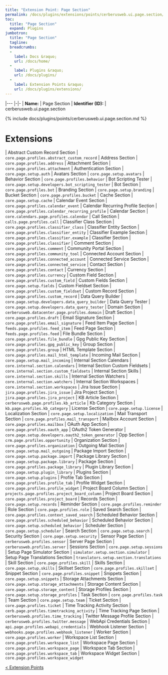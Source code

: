 ```yaml
---
title: "Extension Point: Page Section"
permalink: /docs/plugins/extensions/points/cerberusweb.ui.page.section/
toc:
  title: "Page Section"
  expand: Plugins
jumbotron:
  title: "Page Section"
  tagline: 
  breadcrumbs:
  -
    label: Docs &raquo;
    url: /docs/home/
  -
    label: Plugins &raquo;
    url: /docs/plugins/
  -
    label: Extension Points &raquo;
    url: /docs/plugins/extensions/
---
```


|---
|-|-
| **Name:** | Page Section
| **Identifier (ID):** | cerberusweb.ui.page.section

{% include docs/plugins/points/cerberusweb.ui.page.section.md %}

# Extensions

| Abstract Custom Record Section | `core.page.profiles.abstract_custom_record`
| Address Section | `core.page.profiles.address`
| Attachment Section | `core.page.profiles.attachment`
| Authentication Section | `core.page.setup.auth`
| Avatars Section | `core.page.setup.avatars`
| Behavior Section | `core.page.profiles.behavior`
| Bot Scripting Tester | `core.page.setup.developers.bot_scripting_tester`
| Bot Section | `core.page.profiles.bot`
| Branding Section | `core.page.setup.branding`
| Bucket Section | `core.page.profiles.bucket`
| Cache Section | `core.page.setup.cache`
| Calendar Event Section | `core.page.profiles.calendar_event`
| Calendar Recurring Profile Section | `core.page.profiles.calendar_recurring_profile`
| Calendar Section | `core.calendars.page.profiles.calendar`
| Call Section | `calls.page.profiles.call`
| Classifier Class Section | `core.page.profiles.classifier_class`
| Classifier Entity Section | `core.page.profiles.classifier_entity`
| Classifier Example Section | `core.page.profiles.classifier.example`
| Classifier Section | `core.page.profiles.classifier`
| Comment Section | `core.page.profiles.comment`
| Community Portal Section | `core.page.profiles.community_tool`
| Connected Account Section | `core.page.profiles.connected_account`
| Connected Service Section | `core.page.profiles.connected_service`
| Contact Section | `core.page.profiles.contact`
| Currency Section | `core.page.profiles.currency`
| Custom Field Section | `core.page.profiles.custom_field`
| Custom Fields Section | `core.page.setup.fields`
| Custom Fieldset Section | `core.page.profiles.custom_fieldset`
| Custom Record Section | `core.page.profiles.custom_record`
| Data Query Builder | `core.page.setup.developers.data_query_builder`
| Data Query Tester | `core.page.setup.developers.data_query_tester`
| Domain Section | `cerberusweb.datacenter.page.profiles.domain`
| Draft Section | `core.page.profiles.draft`
| Email Signature Section | `core.page.profiles.email_signature`
| Feed Item Page Section | `feeds.page.profiles.feed_item`
| Feed Page Section | `feeds.page.profiles.feed`
| File Bundle Section | `core.page.profiles.file_bundle`
| Gpg Public Key Section | `core.page.profiles.gpg_public_key`
| Group Section | `core.page.profiles.group`
| HTML Template Section | `core.page.profiles.mail_html_template`
| Incoming Mail Section | `core.page.setup.mail_incoming`
| Internal Section Calendars | `core.internal.section.calendars`
| Internal Section Custom Fieldsets | `core.internal.section.custom_fieldsets`
| Internal Section Skills | `core.internal.section.skills`
| Internal Section Watchers | `core.internal.section.watchers`
| Internal Section Workspaces | `core.internal.section.workspaces`
| Jira Issue Section | `jira.page.profiles.jira_issue`
| Jira Project Section | `jira.page.profiles.jira_project`
| KB Article Section | `cerberusweb.page.profiles.kb_article`
| Kb Category Section | `kb.page.profiles.kb_category`
| License Section | `core.page.setup.license`
| Localization Section | `core.page.setup.localization`
| Mail Transport Section | `core.page.profiles.mail_transport`
| Mailbox Account Section | `core.page.profiles.mailbox`
| OAuth App Section | `core.page.profiles.oauth_app`
| OAuth2 Token Generator | `core.page.setup.developers.oauth2_token_generator`
| Opp Section | `crm.page.profiles.opportunity`
| Organization Section | `core.page.profiles.organization`
| Outgoing Mail Section | `core.page.setup.mail_outgoing`
| Package Import Section | `core.page.setup.package.import`
| Package Library Section | `core.page.setup.package.library`
| Package Section | `core.page.profiles.package_library`
| Plugin Library Section | `core.page.setup.plugin_library`
| Plugins Section | `core.page.setup.plugins`
| Profile Tab Section | `core.page.profiles.profile_tab`
| Profile Widget Section | `core.page.profiles.profile_widget`
| Project Board Column Section | `projects.page.profiles.project_board_column`
| Project Board Section | `core.page.profiles.project_board`
| Records Section | `core.page.setup.records`
| Reminder Section | `core.page.profiles.reminder`
| Role Section | `core.page.profiles.role`
| Saved Search Section | `core.page.profiles.context_saved_search`
| Scheduled Behavior Section | `core.page.profiles.scheduled_behavior`
| Scheduled Behavior Section | `core.page.setup.scheduled_behavior`
| Scheduler Section | `core.page.setup.scheduler`
| Search Section | `core.page.setup.search`
| Security Section | `core.page.setup.security`
| Sensor Page Section | `cerberusweb.profiles.sensor`
| Server Page Section | `cerberusweb.profiles.server`
| Sessions Section | `core.page.setup.sessions`
| Setup Page Simulator Section | `simulator.setup.section.simulator`
| Setup Page Translations Section | `translators.setup.section.translations`
| Skill Section | `core.page.profiles.skill`
| Skills Section | `core.page.setup.skills`
| Skillset Section | `core.page.profiles.skillset`
| Snippet Section | `core.page.profiles.snippet`
| Snippets Section | `core.page.setup.snippets`
| Storage Attachments Section | `core.page.setup.storage_attachments`
| Storage Content Section | `core.page.setup.storage_content`
| Storage Profiles Section | `core.page.setup.storage_profiles`
| Task Section | `core.page.profiles.task`
| Team Section | `core.page.setup.team`
| Ticket Section | `core.page.profiles.ticket`
| Time Tracking Activity Section | `cerb.page.profiles.timetracking_activity`
| Time Tracking Page Section | `cerberusweb.profiles.time_tracking`
| Twitter Message Profile Section | `cerberusweb.profiles.twitter.message`
| WebApi Credentials Section | `api.page.profiles.webapi_credentials`
| Webhook Listener Section | `webhooks.page.profiles.webhook_listener`
| Worker Section | `core.page.profiles.worker`
| Workspace List Section | `core.page.profiles.workspace_list`
| Workspace Page Section | `core.page.profiles.workspace_page`
| Workspace Tab Section | `core.page.profiles.workspace_tab`
| Workspace Widget Section | `core.page.profiles.workspace_widget`

<div class="section-nav">
	<div class="left">
		<a href="/docs/plugins/extensions/#extension-points" class="prev">&lt; Extension Points</a>
	</div>
	<div class="right align-right">
	</div>
</div>
<div class="clear"></div>